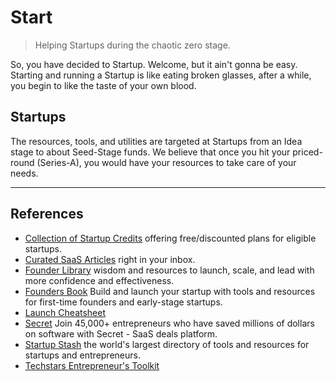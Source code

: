 # Start

> Helping Startups during the chaotic zero stage.

So, you have decided to Startup. Welcome, but it ain't gonna be easy. Starting and running a Startup is like eating broken glasses, after a while, you begin to like the taste of your own blood.

## Startups

The resources, tools, and utilities are targeted at Startups from an Idea stage to about Seed-Stage funds. We believe that once you hit your priced-round (Series-A), you would have your resources to take care of your needs.

---

## References

- [Collection of Startup Credits](https://github.com/dakshshah96/awesome-startup-credits) offering free/discounted plans for eligible startups.
- [Curated SaaS Articles](https://getsaasweekly.com) right in your inbox.
- [Founder Library](https://www.founderlibrary.com) wisdom and resources to launch, scale, and lead with more confidence and effectiveness.
- [Founders Book](https://foundersbook.co) Build and launch your startup with tools and resources for first-time founders and early-stage startups.
- [Launch Cheatsheet](https://github.com/sw-yx/launch-cheatsheet/)
- [Secret](https://www.joinsecret.com) Join 45,000+ entrepreneurs who have saved millions of dollars on software with Secret - SaaS deals platform.
- [Startup Stash](https://startupstash.com) the world's largest directory of tools and resources for startups and entrepreneurs.
- [Techstars Entrepreneur's Toolkit](https://toolkit.techstars.com)